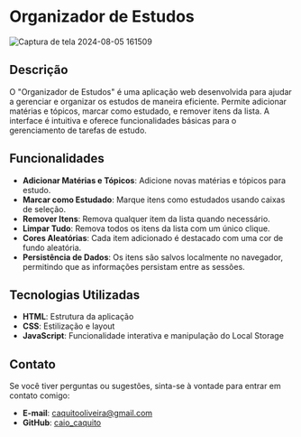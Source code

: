 # Organizador de Estudos

![Captura de tela 2024-08-05 161509](https://github.com/user-attachments/assets/b45f897b-5c0d-4400-bfea-6df3d069d8d7)


## Descrição

O "Organizador de Estudos" é uma aplicação web desenvolvida para ajudar a gerenciar e organizar os estudos de maneira eficiente. Permite adicionar matérias e tópicos, marcar como estudado, e remover itens da lista. A interface é intuitiva e oferece funcionalidades básicas para o gerenciamento de tarefas de estudo.

## Funcionalidades

- **Adicionar Matérias e Tópicos**: Adicione novas matérias e tópicos para estudo.
- **Marcar como Estudado**: Marque itens como estudados usando caixas de seleção.
- **Remover Itens**: Remova qualquer item da lista quando necessário.
- **Limpar Tudo**: Remova todos os itens da lista com um único clique.
- **Cores Aleatórias**: Cada item adicionado é destacado com uma cor de fundo aleatória.
- **Persistência de Dados**: Os itens são salvos localmente no navegador, permitindo que as informações persistam entre as sessões.

## Tecnologias Utilizadas

- **HTML**: Estrutura da aplicação
- **CSS**: Estilização e layout
- **JavaScript**: Funcionalidade interativa e manipulação do Local Storage

## Contato

Se você tiver perguntas ou sugestões, sinta-se à vontade para entrar em contato comigo:

- **E-mail**: caquitooliveira@gmail.com
- **GitHub**: [caio_caquito](https://github.com/caquitooliveira)
